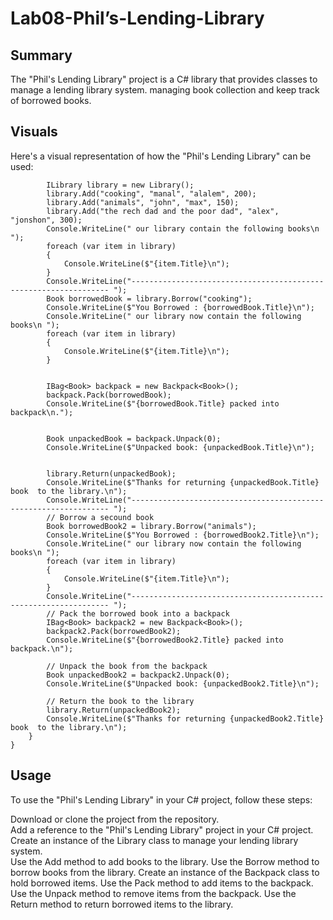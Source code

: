 # Lab08-Phil’s-Lending-Library
## Summary
The "Phil's Lending Library" project is a C# library that provides classes to manage a lending library system. managing  book collection and keep track of borrowed books.
## Visuals
Here's a visual representation of how the "Phil's Lending Library" can be used:                                                   
       
            ILibrary library = new Library();
            library.Add("cooking", "manal", "alalem", 200);
            library.Add("animals", "john", "max", 150);
            library.Add("the rech dad and the poor dad", "alex", "jonshon", 300);
            Console.WriteLine(" our library contain the following books\n ");
            foreach (var item in library)
            {
                Console.WriteLine($"{item.Title}\n");
            }
            Console.WriteLine("----------------------------------------------------------------- ");
            Book borrowedBook = library.Borrow("cooking");
            Console.WriteLine($"You Borrowed : {borrowedBook.Title}\n");
            Console.WriteLine(" our library now contain the following books\n ");
            foreach (var item in library)
            {
                Console.WriteLine($"{item.Title}\n");
            }


            IBag<Book> backpack = new Backpack<Book>();
            backpack.Pack(borrowedBook);
            Console.WriteLine($"{borrowedBook.Title} packed into backpack\n.");

            
            Book unpackedBook = backpack.Unpack(0);
            Console.WriteLine($"Unpacked book: {unpackedBook.Title}\n");

           
            library.Return(unpackedBook);
            Console.WriteLine($"Thanks for returning {unpackedBook.Title} book  to the library.\n");
            Console.WriteLine("----------------------------------------------------------------- ");
            // Borrow a secound book
            Book borrowedBook2 = library.Borrow("animals");
            Console.WriteLine($"You Borrowed : {borrowedBook2.Title}\n");
            Console.WriteLine(" our library now contain the following books\n ");
            foreach (var item in library)
            {
                Console.WriteLine($"{item.Title}\n");
            }
            Console.WriteLine("----------------------------------------------------------------- ");
            // Pack the borrowed book into a backpack
            IBag<Book> backpack2 = new Backpack<Book>();
            backpack2.Pack(borrowedBook2);
            Console.WriteLine($"{borrowedBook2.Title} packed into backpack.\n");
            
            // Unpack the book from the backpack
            Book unpackedBook2 = backpack2.Unpack(0);
            Console.WriteLine($"Unpacked book: {unpackedBook2.Title}\n");

            // Return the book to the library
            library.Return(unpackedBook2);
            Console.WriteLine($"Thanks for returning {unpackedBook2.Title} book  to the library.\n");
        }
    }
        
## Usage
To use the "Phil's Lending Library" in your C# project, follow these steps:

Download or clone the project from the repository.             
Add a reference to the "Phil's Lending Library" project in your C# project.         
Create an instance of the Library class to manage your lending library system.          
Use the Add method to add books to the library.
Use the Borrow method to borrow books from the library.
Create an instance of the Backpack<T> class to hold borrowed items.
Use the Pack method to add items to the backpack.
Use the Unpack method to remove items from the backpack.
Use the Return method to return borrowed items to the library.